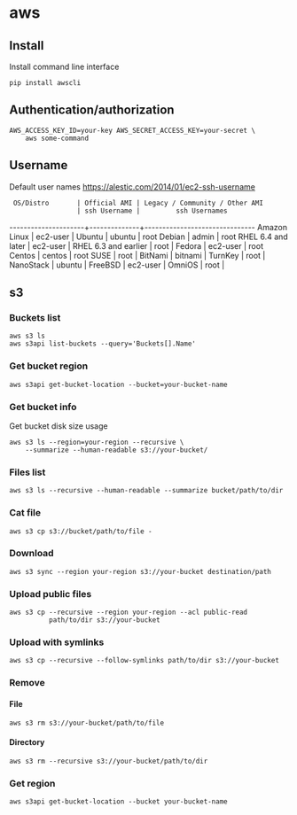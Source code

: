 # aws

## Install

Install command line interface

    pip install awscli

## Authentication/authorization

    AWS_ACCESS_KEY_ID=your-key AWS_SECRET_ACCESS_KEY=your-secret \
        aws some-command

## Username

Default user names
<https://alestic.com/2014/01/ec2-ssh-username>

     OS/Distro       | Official AMI | Legacy / Community / Other AMI
                     | ssh Username |         ssh Usernames
---------------------+--------------+-------------------------------
Amazon Linux         | ec2-user     |
Ubuntu               | ubuntu       | root
Debian               | admin        | root
RHEL 6.4 and later   | ec2-user     |
RHEL 6.3 and earlier | root         |
Fedora               | ec2-user     | root
Centos               | centos       | root
SUSE                 | root         |
BitNami              | bitnami      |
TurnKey              | root         |
NanoStack            | ubuntu       |
FreeBSD              | ec2-user     |
OmniOS               | root         |

## s3

### Buckets list

    aws s3 ls
    aws s3api list-buckets --query='Buckets[].Name'

### Get bucket region

    aws s3api get-bucket-location --bucket=your-bucket-name

### Get bucket info

Get bucket disk size usage

    aws s3 ls --region=your-region --recursive \
        --summarize --human-readable s3://your-bucket/

### Files list

    aws s3 ls --recursive --human-readable --summarize bucket/path/to/dir

### Cat file

    aws s3 cp s3://bucket/path/to/file -

### Download

    aws s3 sync --region your-region s3://your-bucket destination/path

### Upload public files

    aws s3 cp --recursive --region your-region --acl public-read
              path/to/dir s3://your-bucket

### Upload with symlinks

    aws s3 cp --recursive --follow-symlinks path/to/dir s3://your-bucket

### Remove

#### File

    aws s3 rm s3://your-bucket/path/to/file

#### Directory

    aws s3 rm --recursive s3://your-bucket/path/to/dir

### Get region

    aws s3api get-bucket-location --bucket your-bucket-name
